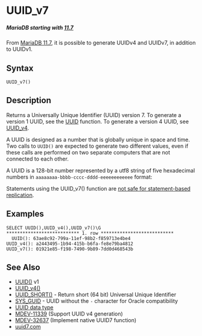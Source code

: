 
# UUID_v7


##### MariaDB starting with [11.7](https://app.gitbook.com/s/aEnK0ZXmUbJzqQrTjFyb/mariadb-community-server/release-notes-mariadb-11-7-rolling-releases/what-is-mariadb-117)
From [MariaDB 11.7](https://app.gitbook.com/s/aEnK0ZXmUbJzqQrTjFyb/mariadb-community-server/release-notes-mariadb-11-7-rolling-releases/what-is-mariadb-117), it is possible to generate UUIDv4 and UUIDv7, in addition to UUIDv1.


## Syntax


```
UUID_v7()
```


## Description


Returns a Universally Unique Identifier (UUID) version 7. To generate a version 1 UUID, see the [UUID](uuid.md) function. To generate a version 4 UUID, see [UUID_v4](uuid_v4.md).


A UUID is designed as a number that is globally unique in space and time. Two calls to `UUID()` are expected to generate two different values, even if these calls are performed on two separate computers that are not connected to each other.


A UUID is a 128-bit number represented by a utf8 string of five
hexadecimal numbers in `aaaaaaaa-bbbb-cccc-dddd-eeeeeeeeeeee`
format:


Statements using the UUID_v7() function are [not safe for statement-based replication](../../../../../../server-usage/replication-cluster-multi-master/standard-replication/unsafe-statements-for-statement-based-replication.md).


## Examples


```
SELECT UUID(),UUID_v4(),UUID_v7()\G 
*************************** 1. row ***************************
  UUID(): 63ae8c92-799a-11ef-98b2-f859713e4be4
UUID_v4(): a2443495-1b94-415b-b6fa-fe8e79ba4812
UUID_v7(): 01921e85-f198-7490-9b89-7dd0d468543b
```

## See Also


* [UUID()](uuid.md) v1
* [UUID_v4()](uuid_v4.md)
* [UUID_SHORT()](uuid_short.md) - Return short (64 bit) Universal Unique Identifier
* [SYS_GUID](sys_guid.md) - UUID without the `-` character for Oracle compatibility
* [UUID data type](../../../../../data-types/string-data-types/uuid-data-type.md)
* [MDEV-11339](https://jira.mariadb.org/browse/MDEV-11339) (Support UUID v4 generation)
* [MDEV-32637](https://jira.mariadb.org/browse/MDEV-32637) (Implement native UUID7 function)
* [uuid7.com](https://uuid7.com/)

